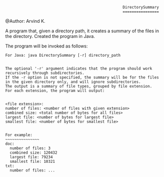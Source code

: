                                                        DirectorySummary
                                                        ================

@Author: Arvind K.


A program that, given a directory path, it creates a summary of the files in the directory. 
Created the program in Java.

The program will be invoked as follows:
~~~~~~~~~~~~~~~~~~~~~~~~~~~~~~~~~~~~~~~
For Java: java DirectorySummary [-r] directory_path


The optional '-r' argument indicates that the program should work recursively through subdirectories. 
If the -r option is not specified, the summary will be for the files in the given directory only, and will ignore subdirectories.
The output is a summary of file types, grouped by file extension. 
For each extension, the program will output:


<file extension>:
number of files: <number of files with given extension>
combined size: <total number of bytes for all files>
largest file: <number of bytes for largest file>
smallest file: <number of bytes for smallest file>


For example:
~~~~~~~~~~~~~~~
doc:
  number of files: 3
  combined size: 120432
  largest file: 79234
  smallest file: 10321
txt:
  number of files: ...
  
  